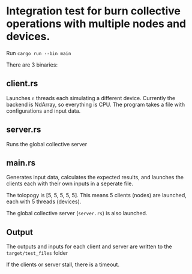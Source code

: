 # Integration test for burn collective operations with multiple nodes and devices.

Run `cargo run --bin main`

There are 3 binaries:

## client.rs
Launches `n` threads each simulating a different device. Currently the backend is NdArray, 
so everything is CPU. The program takes a file with configurations and input data.

## server.rs
Runs the global collective server

## main.rs
Generates input data, calculates the expected results, and launches the clients each with their 
own inputs in a seperate file.

The tolopogy is [5, 5, 5, 5, 5]. This means 5 clients (nodes) are launched, 
each with 5 threads (devices).

The global collective server (`server.rs`) is also launched.

## Output
The outputs and inputs for each client and server are written to the `target/test_files` folder

If the clients or server stall, there is a timeout.
